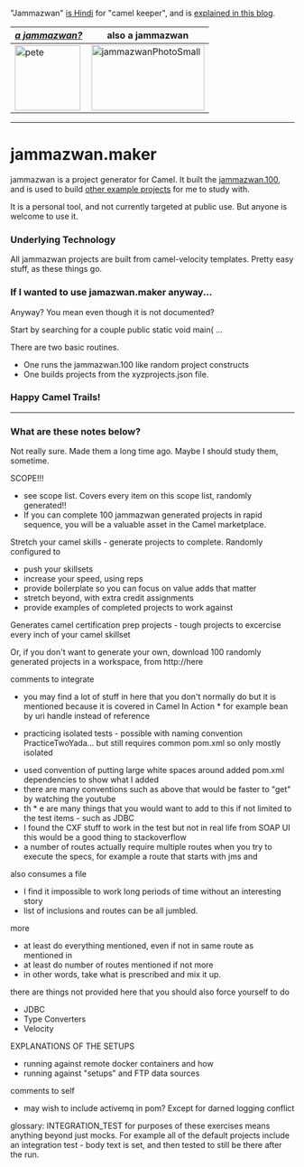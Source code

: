 "Jammazwan" [is Hindi](href="https://books.google.com/books?id=_kWROaer5UsC&amp;pg=PA1138&amp;lpg=PA1138&amp;dq=jammazwan+camel+keeper+hindi&amp;source=bl&amp;ots=7FaF5BXK_F&amp;sig=Cg-U5ORP3dHrFycaCFvo34GdpZ0&amp;hl=en&amp;sa=X&amp;ved=0ahUKEwj8v4OV3YbNAhVjpIMKHSYUB_oQ6AEIHDAA#v=onepage&amp;q=jammazwan%20camel%20keeper%20hindi&amp;f=false) for "camel keeper", and is [explained in this blog](https://betterologist.net/2016/05/jammazwan-projects-for-learning-apache-camel/).

|[**_a jammazwan?_**](https://betterologist.net/2016/06/jammazwan-for-hire/)|also a jammazwan|
| --- | --- |
|<img class="style-svg" src="https://betterologist.net/wp-content/uploads/2016/05/pete-300x297.jpg" alt="pete" width="116" height="115" />|<img class="style-svg" src="https://betterologist.net/wp-content/uploads/2016/05/jammazwanPhotoSmall.png" alt="jammazwanPhotoSmall" width="200" height="116" />|

---

# jammazwan.maker

jammazwan is a project generator for Camel. It built the [jammazwan.100](https://github.com/jammazwan/jammazwan.100), and is used to build [other example projects](https://github.com/jammazwan/jammazwan.x_index) for me to study with.

It is a personal tool, and not currently targeted at public use. But anyone is welcome to use it.

### Underlying Technology

All jammazwan projects are built from camel-velocity templates. Pretty easy stuff, as these things go.

### If I wanted to use jamazwan.maker anyway...

Anyway? You mean even though it is not documented? 

Start by searching for a couple public static void main( ...

There are two basic routines. 

 * One runs the jammazwan.100 like random project constructs
 * One builds projects from the xyzprojects.json file.
 
### Happy Camel Trails!

---

### What are these notes below?

Not really sure. Made them a long time ago. Maybe I should study them, sometime.

SCOPE!!!

 * see scope list. Covers every item on this scope list, randomly generated!!
 * If you can complete 100 jammazwan generated projects in rapid sequence, you will be a valuable asset in the Camel marketplace.

Stretch your camel skills - generate projects to complete. Randomly configured to 

 * push your skillsets
 * increase your speed, using reps
 * provide boilerplate so you can focus on value adds that matter
 * stretch beyond, with extra credit assignments
 * provide examples of completed projects to work against
    
Generates camel certification prep projects - tough projects to excercise every inch of your camel skillset

Or, if you don't want to generate your own, download 100 randomly generated projects in a workspace, from http://here

comments to integrate

 * you may find a lot of stuff in here that you don't normally do but it is mentioned because it is covered in Camel In Action  * for example bean by uri handle instead of reference
- practicing isolated tests - possible with naming convention PracticeTwoYada... but still requires common pom.xml so only mostly isolated
 * used convention of putting large white spaces around added pom.xml dependencies to show what I added
 * there are many conventions such as above that would be faster to "get" by watching the youtube
 * th * e are many things that you would want to add to this if not limited to the test items - such as JDBC
 * I found the CXF stuff to work in the test but not in real life from SOAP UI this would be a good thing to stackoverflow
 * a number of routes actually require multiple routes when you try to execute the specs, for example a route that starts with jms and 


also consumes a file

 * I find it impossible to work long periods of time without an interesting story
 * list of inclusions and routes can be all jumbled.
 
more

 * at least do everything mentioned, even if not in same route as mentioned in
 * at least do number of routes mentioned if not more
 * in other words, take what is prescribed and mix it up.
    
there are things not provided here that you should also force yourself to do

 * JDBC
 * Type Converters
 * Velocity
 
EXPLANATIONS OF THE SETUPS

 * running against remote docker containers and how
 * running against "setups" and FTP data sources

comments to self

 * may wish to include activemq in pom? Except for darned logging conflict

glossary:
    INTEGRATION_TEST for purposes of these exercises means anything beyond just mocks. For example all of the default projects include an integration test - body text is set, and then tested to still be there after the run. 